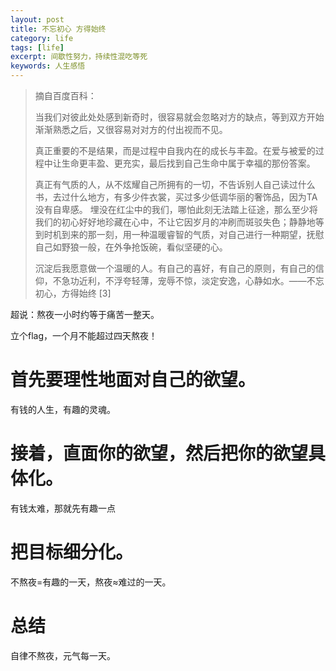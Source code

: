 ```yaml
---
layout: post
title: 不忘初心 方得始终
category: life
tags: [life]
excerpt: 间歇性努力，持续性混吃等死
keywords: 人生感悟
---
```


> 
>
> 摘自百度百科：
>
> 当我们对彼此处处感到新奇时，很容易就会忽略对方的缺点，等到双方开始渐渐熟悉之后，又很容易对对方的付出视而不见。
>
> 真正重要的不是结果，而是过程中自我内在的成长与丰盈。在爱与被爱的过程中让生命更丰盈、更充实，最后找到自己生命中属于幸福的那份答案。
>
> 真正有气质的人，从不炫耀自己所拥有的一切，不告诉别人自己读过什么书，去过什么地方，有多少件衣裳，买过多少低调华丽的奢饰品，因为TA没有自卑感。 埋没在红尘中的我们，哪怕此刻无法踏上征途，那么至少将我们的初心好好地珍藏在心中，不让它因岁月的冲刷而斑驳失色；静静地等到时机到来的那一刻，用一种温暖睿智的气质，对自己进行一种期望，抚慰自己如野狼一般，在外争抢饭碗，看似坚硬的心。
>
> 沉淀后我愿意做一个温暖的人。有自己的喜好，有自己的原则，有自己的信仰，不急功近利，不浮夸轻薄，宠辱不惊，淡定安逸，心静如水。——不忘初心，方得始终 [3]  																																

超说：熬夜一小时约等于痛苦一整天。

立个flag，一个月不能超过四天熬夜！



# **首先要理性地面对自己的欲望。**

有钱的人生，有趣的灵魂。

# **接着，直面你的欲望，然后把你的欲望具体化。**

有钱太难，那就先有趣一点

# **把目标细分化。**

不熬夜=有趣的一天，熬夜≈难过的一天。

# 总结

自律不熬夜，元气每一天。